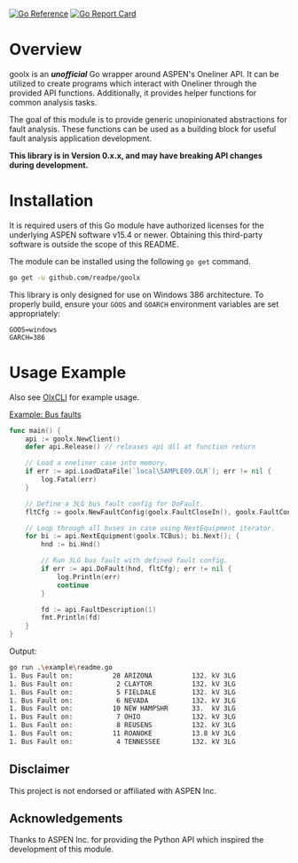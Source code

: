 [![Go Reference](https://pkg.go.dev/badge/github.com/readpe/goolx.svg)](https://pkg.go.dev/github.com/readpe/goolx)
[![Go Report Card](https://goreportcard.com/badge/github.com/readpe/goolx)](https://goreportcard.com/report/github.com/readpe/goolx)


# Overview

goolx is an **_unofficial_** Go wrapper around ASPEN's Oneliner API. It can be utilized to create programs which interact with Oneliner through the provided API functions. Additionally, it provides helper functions for common analysis tasks.

The goal of this module is to provide generic unopinionated abstractions for fault analysis. These functions can be used as a building block for useful fault analysis application development.

**This library is in Version 0.x.x, and may have breaking API changes during development.** 

# Installation
It is required users of this Go module have authorized licenses for the underlying ASPEN software v15.4 or newer. Obtaining this third-party software is outside the scope of this README. 

The module can be installed using the following `go get` command.
```bash
go get -u github.com/readpe/goolx
```

This library is only designed for use on Windows 386 architecture. To properly build, ensure your `GOOS` and `GOARCH` environment variables are set appropriately:

```
GOOS=windows
GARCH=386
```

# Usage Example
Also see [OlxCLI](https://github.com/readpe/olxcli) for example usage. 

[Example: Bus faults](example/readme.go)
```go
func main() {
	api := goolx.NewClient()
	defer api.Release() // releases api dll at function return

	// Load a oneliner case into memory.
	if err := api.LoadDataFile(`local\SAMPLE09.OLR`); err != nil {
		log.Fatal(err)
	}

	// Define a 3LG bus fault config for DoFault.
	fltCfg := goolx.NewFaultConfig(goolx.FaultCloseIn(), goolx.FaultConn(goolx.ABC), goolx.FaultClearPrev(true))

	// Loop through all buses in case using NextEquipment iterator.
	for bi := api.NextEquipment(goolx.TCBus); bi.Next(); {
		hnd := bi.Hnd()

		// Run 3LG bus fault with defined fault config.
		if err := api.DoFault(hnd, fltCfg); err != nil {
			log.Println(err)
			continue
		}

		fd := api.FaultDescription(1)
		fmt.Println(fd)
	}
}
```

Output:
```bash
go run .\example\readme.go
1. Bus Fault on:          28 ARIZONA          132. kV 3LG
1. Bus Fault on:           2 CLAYTOR          132. kV 3LG
1. Bus Fault on:           5 FIELDALE         132. kV 3LG
1. Bus Fault on:           6 NEVADA           132. kV 3LG
1. Bus Fault on:          10 NEW HAMPSHR      33.  kV 3LG
1. Bus Fault on:           7 OHIO             132. kV 3LG
1. Bus Fault on:           8 REUSENS          132. kV 3LG
1. Bus Fault on:          11 ROANOKE          13.8 kV 3LG
1. Bus Fault on:           4 TENNESSEE        132. kV 3LG
```

## Disclaimer
This project is not endorsed or affiliated with ASPEN Inc.

## Acknowledgements
Thanks to ASPEN Inc. for providing the Python API which inspired the development of this module.
